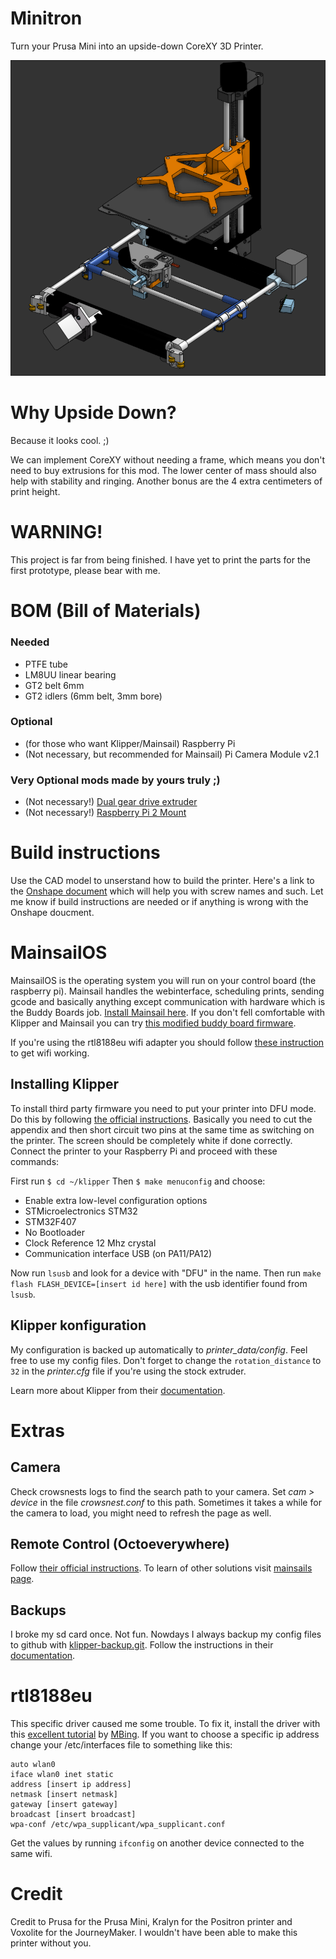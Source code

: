 # Minitron
Turn your Prusa Mini into an upside-down CoreXY 3D Printer.

![Screenshot of the positron CAD project](https://github.com/B1nus/minitron/blob/main/Images/CAD-dark.png)

# Why Upside Down?
Because it looks cool. ;)

We can implement CoreXY without needing a frame, which means you don't need to buy extrusions for this mod. The lower center of mass should also help with stability and ringing. Another bonus are the 4 extra centimeters of print height.

# WARNING!
This project is far from being finished. I have yet to print the parts for the first prototype, please bear with me.

# BOM (Bill of Materials)
### Needed
- PTFE tube
- LM8UU linear bearing
- GT2 belt 6mm
- GT2 idlers (6mm belt, 3mm bore)
### Optional
- (for those who want Klipper/Mainsail) Raspberry Pi
- (Not necessary, but recommended for Mainsail) Pi Camera Module v2.1
### Very Optional mods made by yours truly ;)
- (Not necessary!) [Dual gear drive extruder](https://www.printables.com/model/946290-dual-gear-drive-extruder-for-prusa-minimini)
- (Not necessary!) [Raspberry Pi 2 Mount](https://www.printables.com/model/978537-raspberry-pi-2-model-b-mount-for-prusa-minimini)

# Build instructions
Use the CAD model to unserstand how to build the printer. Here's a link to the [Onshape document](https://cad.onshape.com/documents/bdba07cfb1c6cbca39f7ad6d/w/d4acb14181f8491cce1dc9c2/e/9745e20551a21d0f0c47736c?renderMode=0&uiState=66f93200321c431edb2c02a8) which will help you with screw names and such. Let me know if build instructions are needed or if anything is wrong with the Onshape doucment.

# MainsailOS
MainsailOS is the operating system you will run on your control board (the raspberry pi). Mainsail handles the webinterface, scheduling prints, sending gcode and basically anything except communication with hardware which is the Buddy Boards job. [Install Mainsail here](https://docs-os.mainsail.xyz/getting-started/raspberry-pi-os-based). If you don't fell comfortable with Klipper and Mainsail you can try [this modified buddy board firmware](https://github.com/Snake-Edition/P32-FW/releases).

If you're using the rtl8188eu wifi adapter you should follow [these instruction](#rtl8188eu) to get wifi working.

## Installing Klipper
To install third party firmware you need to put your printer into DFU mode. Do this by following [the official instructions](https://help.prusa3d.com/article/flashing-custom-firmware-mini_14). Basically you need to cut the appendix and then short circuit two pins at the same time as switching on the printer. The screen should be completely white if done correctly. Connect the printer to your Raspberry Pi and proceed with these commands:

First run `$ cd ~/klipper`
Then `$ make menuconfig` and choose:
- Enable extra low-level configuration options
- STMicroelectronics STM32
- STM32F407
- No Bootloader
- Clock Reference 12 Mhz crystal
- Communication interface USB (on PA11/PA12)

Now run `lsusb` and look for a device with "DFU" in the name. Then run `make flash FLASH_DEVICE=[insert id here]` with the usb identifier found from `lsusb`.

## Klipper konfiguration
My configuration is backed up automatically to *printer_data/config*. Feel free to use my config files. Don't forget to change the `rotation_distance` to `32` in the *printer.cfg* file if you're using the stock extruder.

Learn more about Klipper from their [documentation](https://www.klipper3d.org/pressure_advance.html).

# Extras
## Camera
Check crowsnests logs to find the search path to your camera. Set *cam > device* in the file *crowsnest.conf* to this path. Sometimes it takes a while for the camera to load, you might need to refresh the page as well.

## Remote Control (Octoeverywhere)
Follow [their official instructions](https://octoeverywhere.com/dashboard?source=mainsail_docs). To learn of other solutions visit [mainsails page](https://docs.mainsail.xyz/overview/quicktips/remote-access).

## Backups
I broke my sd card once. Not fun. Nowdays I always backup my config files to github with [klipper-backup.git](https://github.com/Staubgeborener/klipper-backup?tab=readme-ov-file). Follow the instructions in their [documentation](https://klipperbackup.xyz/).

# rtl8188eu
This specific driver caused me some trouble. To fix it, install the driver with this [excellent tutorial](https://gist.github.com/MBing/de297a8ae5e8a191c55a67a568d20d31) by [MBing](https://gist.github.com/MBing). If you want to choose a specific ip address change your /etc/interfaces file to something like this:
```
auto wlan0
iface wlan0 inet static
address [insert ip address]
netmask [insert netmask]
gateway [insert gateway]
broadcast [insert broadcast]
wpa-conf /etc/wpa_supplicant/wpa_supplicant.conf
```
Get the values by running ```ifconfig``` on another device connected to the same wifi.

# Credit
Credit to Prusa for the Prusa Mini, Kralyn for the Positron printer and Voxolite for the JourneyMaker. I wouldn't have been able to make this printer without you.
